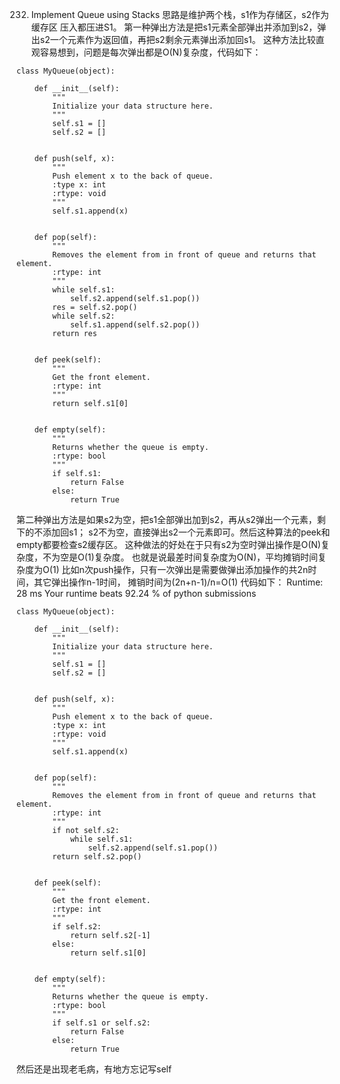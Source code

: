 232. Implement Queue using Stacks
思路是维护两个栈，s1作为存储区，s2作为缓存区
压入都压进S1。
第一种弹出方法是把s1元素全部弹出并添加到s2，弹出s2一个元素作为返回值，再把s2剩余元素弹出添加回s1。
这种方法比较直观容易想到，问题是每次弹出都是O(N)复杂度，代码如下：
```
class MyQueue(object):

    def __init__(self):
        """
        Initialize your data structure here.
        """
        self.s1 = []
        self.s2 = []


    def push(self, x):
        """
        Push element x to the back of queue.
        :type x: int
        :rtype: void
        """
        self.s1.append(x)


    def pop(self):
        """
        Removes the element from in front of queue and returns that element.
        :rtype: int
        """
        while self.s1:
            self.s2.append(self.s1.pop())
        res = self.s2.pop()
        while self.s2:
            self.s1.append(self.s2.pop())
        return res


    def peek(self):
        """
        Get the front element.
        :rtype: int
        """
        return self.s1[0]


    def empty(self):
        """
        Returns whether the queue is empty.
        :rtype: bool
        """
        if self.s1:
            return False
        else:
            return True
```

第二种弹出方法是如果s2为空，把s1全部弹出加到s2，再从s2弹出一个元素，剩下的不添加回s1；
s2不为空，直接弹出s2一个元素即可。然后这种算法的peek和empty都要检查s2缓存区。
这种做法的好处在于只有s2为空时弹出操作是O(N)复杂度，不为空是O(1)复杂度。
也就是说最差时间复杂度为O(N)，平均摊销时间复杂度为O(1)
比如n次push操作，只有一次弹出是需要做弹出添加操作的共2n时间，其它弹出操作n-1时间，
摊销时间为(2n+n-1)/n=O(1)
代码如下：
Runtime: 28 ms
Your runtime beats 92.24 % of python submissions
```
class MyQueue(object):

    def __init__(self):
        """
        Initialize your data structure here.
        """
        self.s1 = []
        self.s2 = []


    def push(self, x):
        """
        Push element x to the back of queue.
        :type x: int
        :rtype: void
        """
        self.s1.append(x)


    def pop(self):
        """
        Removes the element from in front of queue and returns that element.
        :rtype: int
        """
        if not self.s2:
            while self.s1:
                self.s2.append(self.s1.pop())       
        return self.s2.pop()


    def peek(self):
        """
        Get the front element.
        :rtype: int
        """
        if self.s2:
            return self.s2[-1]
        else:
            return self.s1[0]


    def empty(self):
        """
        Returns whether the queue is empty.
        :rtype: bool
        """
        if self.s1 or self.s2:
            return False
        else:
            return True
```
然后还是出现老毛病，有地方忘记写self
